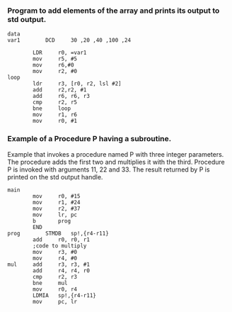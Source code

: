 
### Program to add elements of the array and prints its output to std output.
```
data
var1		DCD		30 ,20 ,40 ,100 ,24
		
		LDR		r0, =var1
		mov		r5, #5
		mov		r6,#0
		mov		r2, #0
loop
		ldr		r3, [r0, r2, lsl #2]
		add		r2,r2, #1
		add		r6, r6, r3
		cmp		r2, r5
		bne		loop
		mov		r1, r6
		mov		r0, #1
 ```
### Example of a Procedure P having a subroutine.
Example that invokes a procedure named P with three integer parameters. The procedure adds the first two and multiplies it with the third. Procedure P is invoked with arguments 11, 22 and 33. The result returned by P is printed on the std output handle.
```
main
		mov		r0, #15
		mov		r1, #24
		mov		r2, #37
		mov		lr, pc
		b		prog
		END
prog		STMDB	sp!,{r4-r11}
		add		r0, r0, r1
		;code to multiply
		mov		r3, #0
		mov		r4, #0
mul		add		r3, r3, #1
		add		r4, r4, r0
		cmp		r2, r3
		bne		mul
		mov		r0, r4
		LDMIA	sp!,{r4-r11}
		mov		pc, lr
```
